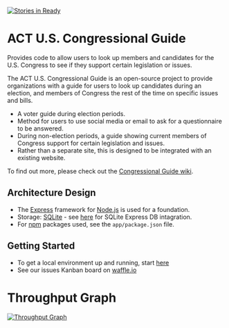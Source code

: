 [![Stories in Ready](https://badge.waffle.io/ACTtaiwan/CongressionalGuide.png?label=ready&title=Ready)](https://waffle.io/ACTtaiwan/CongressionalGuide)
# ACT U.S. Congressional Guide
Provides code to allow users to look up members and candidates for the U.S. Congress to see if they support certain legislation or issues.

The ACT U.S. Congressional Guide is an open-source project to provide organizations with a guide for users to look up candidates during an election, and members of Congress the rest of the time on specific issues and bills.
* A voter guide during election periods.
* Method for users to use social media or email to ask for a questionnaire to be answered.
* During non-election periods, a guide showing current members of Congress support for certain legislation and issues.
* Rather than a separate site, this is designed to be integrated with an existing website.

To find out more, please check out the [Congressional Guide wiki](https://github.com/ACTtaiwan/CongressionalGuide/wiki/About-the-ACT-U.S.-Congressional-Guide).

## Architecture Design
* The [Express](http://expressjs.com) framework for [Node.js](https://nodejs.org/en/) is used for a foundation.
* Storage: [SQLite](http://sqlite.org) - see [here](http://expressjs.com/en/guide/database-integration.html#sqlite) for SQLite Express DB intagration.
* For [npm](https://www.npmjs.com) packages used, see the `app/package.json` file.

## Getting Started
* To get a local environment up and running, start [here](STARTHERE.md)
* See our issues Kanban board on [waffle.io](https://waffle.io/ACTtaiwan/CongressionalGuide)

# Throughput Graph
[![Throughput Graph](https://graphs.waffle.io/ACTtaiwan/CongressionalGuide/throughput.svg)](https://waffle.io/ACTtaiwan/CongressionalGuide/metrics/throughput)
